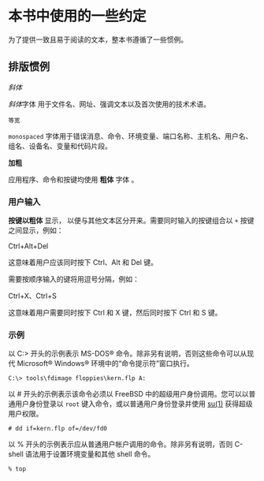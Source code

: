 # 本书中使用的一些约定

为了提供一致且易于阅读的文本，整本书遵循了一些惯例。

## 排版惯例

*斜体*

*斜体*字体  用于文件名、网址、强调文本以及首次使用的技术术语。

`等宽`

 `monospaced` 字体用于错误消息、命令、环境变量、端口名称、主机名、用户名、组名、设备名、变量和代码片段。

**加粗**

 应用程序、命令和按键均使用 **粗体** 字体 。

### 用户输入

**按键以粗体** 显示，  以便与其他文本区分开来。需要同时输入的按键组合以 `+` 按键之间显示，例如：

Ctrl+Alt+Del

这意味着用户应该同时按下 Ctrl、Alt 和 Del 键。

需要按顺序输入的键将用逗号分隔，例如：

Ctrl+X、Ctrl+S

这意味着用户需要同时按下 Ctrl 和 X 键，然后同时按下 Ctrl 和 S 键。

### 示例

以 C:> 开头的示例表示 MS-DOS® 命令。除非另有说明，否则这些命令可以从现代 Microsoft® Windows® 环境中的“命令提示符”窗口执行。

```
C:\> tools\fdimage floppies\kern.flp A:
```

以 # 开头的示例表示该命令必须以 FreeBSD 中的超级用户身份调用。您可以以普通用户身份登录以 `root` 键入命令，或以普通用户身份登录并使用 [su(1)](https://man.freebsd.org/cgi/man.cgi?query=su&sektion=1&format=html) 获得超级用户权限。

```
# dd if=kern.flp of=/dev/fd0
```

以 % 开头的示例表示应从普通用户帐户调用的命令。除非另有说明，否则 C-shell 语法用于设置环境变量和其他 shell 命令。

```
% top
```
